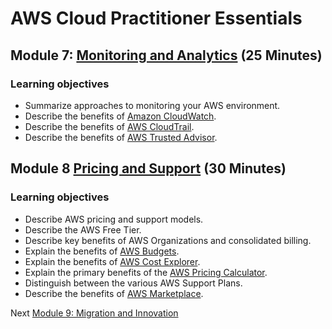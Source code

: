 # AWS Cloud Practitioner Essentials

## Module 7: [Monitoring and Analytics](https://mm.tt/map/2398189342) (25 Minutes)

### Learning objectives
* Summarize approaches to monitoring your AWS environment.
* Describe the benefits of [Amazon CloudWatch](https://aws.amazon.com/cloudwatch/).
* Describe the benefits of [AWS CloudTrail](https://aws.amazon.com/cloudtrail/).
* Describe the benefits of [AWS Trusted Advisor](https://aws.amazon.com/premiumsupport/technology/trusted-advisor/).

## Module 8 [Pricing and Support](https://mm.tt/map/2398189549) (30 Minutes)

### Learning objectives
* Describe AWS pricing and support models.
* Describe the AWS Free Tier.
* Describe key benefits of AWS Organizations and consolidated billing.
* Explain the benefits of [AWS Budgets](https://aws.amazon.com/aws-cost-management/aws-budgets/).
* Explain the benefits of [AWS Cost Explorer](https://aws.amazon.com/aws-cost-management/aws-cost-explorer/).
* Explain the primary benefits of the [AWS Pricing Calculator](https://calculator.aws/).
* Distinguish between the various AWS Support Plans.
* Describe the benefits of [AWS Marketplace](https://aws.amazon.com/marketplace).

Next [Module 9: Migration and Innovation](https://github.com/jamesbuckett/aws-cloud-practitioner-essentials/blob/main/06-sixth-time-block.md)